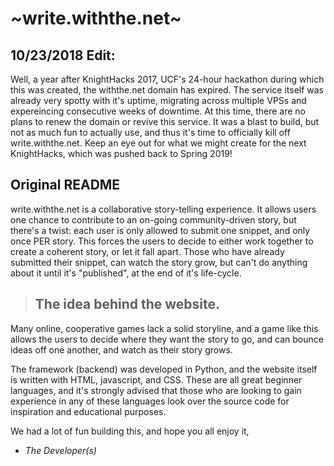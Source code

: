 # ~write.withthe.net~

## 10/23/2018 Edit:
Well, a year after KnightHacks 2017, UCF's 24-hour hackathon during which this was created, the withthe.net domain has expired. The service itself was already very spotty with it's uptime, migrating across multiple VPSs and expereincing consecutive weeks of downtime. At this time, there are no plans to renew the domain or revive this service. It was a blast to build, but not as much fun to actually use, and thus it's time to officially kill off write.withthe.net. Keep an eye out for what we might create for the next KnightHacks, which was pushed back to Spring 2019!

## Original README
write.withthe.net is a collaborative story-telling experience. It allows users one chance to contribute to an on-going community-driven story, but there's a twist: each user is only allowed to submit one snippet, and only once PER story. This forces the users to decide to either work together to create a coherent story, or let it fall apart. Those who have already submitted their snippet, can watch the story grow, but can't do anything about it until it's "published", at the end of it's life-cycle.
> ## The idea behind the website.
Many online, cooperative games lack a solid storyline, and a game like this allows the users to decide where they want the story to go, and can bounce ideas off one another, and watch as their story grows.

The framework (backend) was developed in Python, and the website itself is written with HTML, javascript, and CSS. These are all great beginner languages, and it's strongly advised that those who are looking to gain experience in any of these languages look over the source code for inspiration and educational purposes.

We had a lot of fun building this, and hope you all enjoy it,

-  _The Developer(s)_
